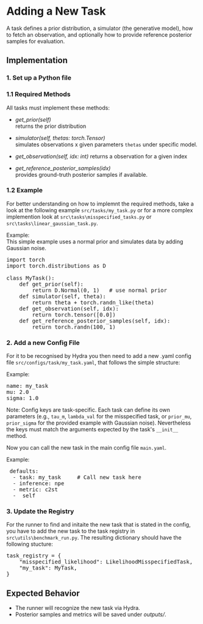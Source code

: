 # Adding a New Task

A task defines a prior distribution, a simulator (the generative model), how to fetch an observation, and optionally how to provide reference posterior samples for evaluation.


## Implementation

### 1. Set up a Python file
### 1.1 Required Methods
All tasks must implement these methods:

- *get_prior(self)*   
returns the prior distribution 

- *simulator(self, thetas: torch.Tensor)*   
simulates observations x given parameters `thetas` under specific model.

- *get_observation(self, idx: int)*
returns a observation for a given index

- *get_reference_posterior_samples(idx)*   
provides ground-truth posterior samples if available.




### 1.2 Example 
For better understanding on how to implemnt the required methods, take a look at the following example `src/tasks/my_task.py` or for a more complex implemention look at `src\tasks\misspecified_tasks.py` or `src\tasks\linear_gaussian_task.py`. 

Example:    
This simple example uses a normal prior and simulates data by adding Gaussian noise.

<pre>import torch
import torch.distributions as D

class MyTask():
    def get_prior(self):
        return D.Normal(0, 1)   # use normal prior
    def simulator(self, theta):
        return theta + torch.randn_like(theta)
    def get_observation(self, idx):
        return torch.tensor([0.0])
    def get_reference_posterior_samples(self, idx):
        return torch.randn(100, 1)</pre>





### 2. Add a new Config File
For it to be recognised by Hydra you then need to add a new .yaml config file `src/configs/task/my_task.yaml`, that follows the simple structure:

Example:    
<pre>name: my_task
mu: 2.0
sigma: 1.0</pre> 

Note: Config keys are task-specific. Each task can define its own parameters (e.g., `tau_m`, `lambda_val` for the misspecified task, or `prior_mu`, `prior_sigma` for the provided example with Gaussian noise). Nevertheless the keys must match the arguments expected by the task's `__init__` method.

Now you can call the new task in the main config file `main.yaml`.   

Example:
<pre> defaults:
  - task: my_task     # Call new task here
  - inference: npe
  - metric: c2st
  - _self_</pre> 


### 3. Update the Registry
For the runner to find and initaite the new task that is stated in the config, you have to add the new task to the task registry in `src\utils\benchmark_run.py`. The resulting dictionary should have the following stucture: 

<pre>task_registry = {
    "misspecified_likelihood": LikelihoodMisspecifiedTask,
    "my_task": MyTask,
}</pre> 

## Expected Behavior
- The runner will recognize the new task via Hydra.
- Posterior samples and metrics will be saved under *outputs/*.